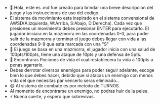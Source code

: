 - 👋 Hola, este es .md fue creado para brindar una breve descripcion del juego y las instrucciones de uso del codigo.
- El sistema de movimiento esta inspirado en el sistema convensional de AWSD(A:izquierda, W:Arriba, S:Abajo, D:Derecha). Cada vez que presiones un movimiento debes presionar ENTER para ejecutarlo.
  El jugador iniciara en la mazmorra en las coordenadas 0-0, para poder salir de la mazmorra y terminar el juego debes llegar con vida a las coordenadas 9-9 que esta marcada con una "S"
- 👀 El juego se basa en una mazmorra, el jugador inicia con una salud de 100pts/100pts, tiene una ataque de 10pts y una defensa de 5pts.
- 💞️ Encontraras Pociones de vida el cual restablecera tu vida a 100pts a penas agarrarlo.
-  Debes derrotar diversos enemigos para poder seguir adelante, escoge bien lo que debes hacer, debido que si atacas un enemigo con menos vida del que necesitas par vencerlo seras eliminado...
- 😄 Al sistema de combate es por metodo de TURNOS.
- Al momento de encontrarse un enemigo, no podras huir de la pelea.
- ⚡ Buena suerte, y espero que sobrevivas.

<!---
CesarCanul27/CesarCanul27 is a ✨ special ✨ repository because its `README.md` (this file) appears on your GitHub profile.
--->
